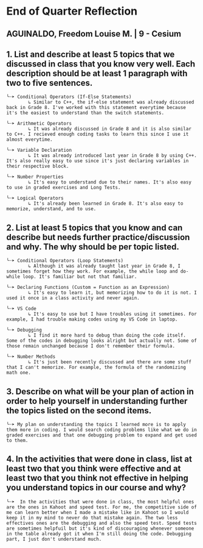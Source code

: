 # End of Quarter Reflection
## AGUINALDO, Freedom Louise M. | 9 - Cesium

## 1. List and describe at least 5 topics that we discussed in class that you know very well. Each description should be at least 1 paragraph with two to five sentences.
    ╰┈➤ Conditional Operators (If-Else Statements)
            ↳ Similar to C++, the if-else statement was already discussed back in Grade 8. I've worked with this statement everytime because it's the easiest to understand than the switch statements.

    ╰┈➤ Arithmetic Operators
            ↳ It was already discussed in Grade 8 and it is also similar to C++. I recieved enough coding tasks to learn this since I use it almost everytime.

    ╰┈➤ Variable Declaration 
            ↳ It was already introduced last year in Grade 8 by using C++. It's also really easy to use since it's just declaring variables in their respective block. 

    ╰┈➤ Number Properties
            ↳ It's easy to understand due to their names. It's also easy to use in graded exercises and Long Tests.

    ╰┈➤ Logical Operators
            ↳ It's already been learned in Grade 8. It's also easy to memorize, understand, and to use.

## 2. List at least 5 topics that you know and can describe but needs further practice/discussion and why.  The why should be per topic listed.  
    ╰┈➤ Conditional Operators (Loop Statements)
            ↳ Although it was already taught last year in Grade 8, I sometimes forget how they work. For example, the while loop and do-while loop. It's familiar but not that familiar.

    ╰┈➤ Declaring Functions (Custom = Function as an Expression)
            ↳ It's easy to learn it, but memorizing how to do it is not. I used it once in a class activity and never again.

    ╰┈➤ VS Code
            ↳ It's easy to use but I have troubles using it sometimes. For example, I had trouble making codes using my VS Code in laptop.

    ╰┈➤ Debugging
            ↳ I find it more hard to debug than doing the code itself. Some of the codes in debugging looks alright but actually not. Some of those remain unchanged because I don't remember their formula.

    ╰┈➤ Number Methods
            ↳ It's just been recently discussed and there are some stuff that I can't memorize. For example, the formula of the randomizing math one.

## 3. Describe on what will be your plan of action in order to help yourself in understanding further the topics listed on the second items.
    ╰┈➤ My plan on understanding the topics I learned more is to apply them more in coding. I would search coding problems like what we do in graded exercises and that one debugging problem to expand and get used to them. 

## 4. In the activities that were done in class, list at least two that you think were effective and at least two that you think not effective in helping you understand topics in our course and why?
    ╰┈➤  In the activities that were done in class, the most helpful ones are the ones in Kahoot and speed test. For me, the competitive side of me can learn better when I made a mistake like in Kahoot so I would keep it in my mind to never do that mistake again. The two less effectives ones are the debugging and also the speed test. Speed tests are sometimes helpfuil but it's kind of discouraging whenever someone in the table already got it when I'm still doing the code. Debugging part, I just don't understand much.